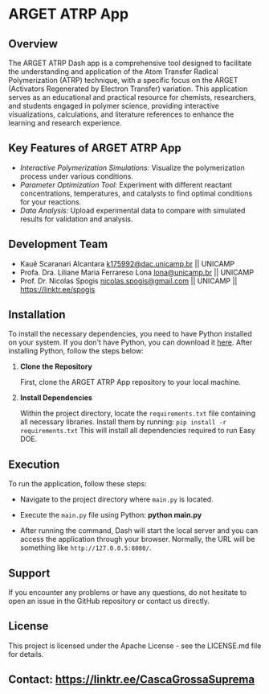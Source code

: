 
# ARGET ATRP App
## Overview

The ARGET ATRP Dash app is a comprehensive tool designed to facilitate the understanding and application of the Atom Transfer Radical Polymerization (ATRP) technique, with a specific focus on the ARGET (Activators Regenerated by Electron Transfer) variation. This application serves as an educational and practical resource for chemists, researchers, and students engaged in polymer science, providing interactive visualizations, calculations, and literature references to enhance the learning and research experience.

## Key Features of ARGET ATRP App

- *Interactive Polymerization Simulations:*  Visualize the polymerization process under various conditions.
- *Parameter Optimization Tool:*  Experiment with different reactant concentrations, temperatures, and catalysts to find optimal conditions for your reactions. 
- *Data Analysis:* Upload experimental data to compare with simulated results for validation and analysis.

## Development Team
* Kauê Scaranari Alcantara <k175992@dac.unicamp.br> || UNICAMP
* Profa. Dra. Liliane Maria Ferrareso Lona <lona@unicamp.br> || UNICAMP
* Prof. Dr. Nicolas Spogis <nicolas.spogis@gmail.com> || UNICAMP || <https://linktr.ee/spogis>

## Installation

To install the necessary dependencies, you need to have Python installed on your system. If you don't have Python, you can download it [here](https://www.python.org/downloads/). After installing Python, follow the steps below:

1. **Clone the Repository**

   First, clone the ARGET ATRP App repository to your local machine.

2. **Install Dependencies**

   Within the project directory, locate the `requirements.txt` file containing all necessary libraries. Install them by running: `pip install -r requirements.txt` 
This will install all dependencies required to run Easy DOE.

## Execution

To run the application, follow these steps:

* Navigate to the project directory where `main.py` is located.

* Execute the `main.py` file using Python: **python main.py**

* After running the command, Dash will start the local server and you can access the application through your browser. Normally, the URL will be something like `http://127.0.0.5:8080/`.

## Support

If you encounter any problems or have any questions, do not hesitate to open an issue in the GitHub repository or contact us directly.

##  License
This project is licensed under the Apache License - see the LICENSE.md file for details.

## Contact: https://linktr.ee/CascaGrossaSuprema